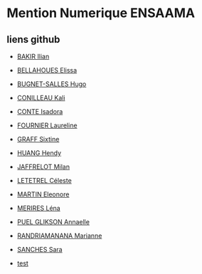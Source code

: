# Mention Numerique ENSAAMA

## liens github

* [BAKIR Ilian](https://ilianxx.github.io/vr/)
* [BELLAHOUES Elissa](https://elibellah.github.io/VR/)
* [BUGNET-SALLES Hugo](https://hugobugnet.github.io/VR/)
* [CONILLEAU Kali](https://kali-cogi.github.io/VR/)
* [CONTE Isadora](https://isadoraconte.github.io/VR/)
* [FOURNIER Laureline](https://laureline5.github.io/VR/)
* [GRAFF Sixtine](https://sixtinegf.github.io/VR/)
* [HUANG Hendy](https://huanghendy.github.io/VR/)
* [JAFFRELOT Milan](https://milanjaf.github.io/VR/)
* [LETETREL Céleste]()
* [MARTIN Eleonore]()
* [MERIRES Léna](https://lenamerires.github.io/VR/)
* [PUEL GLIKSON Annaelle](https://annaespace.github.io/VR/)
* [RANDRIAMANANA Marianne](https://marianner13.github.io/VR/)
* [SANCHES Sara](https://saraschs.github.io/VR/)

* [test](https://wmurphyrd.github.io/aframe-physics-extras/examples/collision_response/)
	
